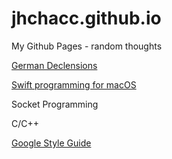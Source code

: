 # jhchacc.github.io
My Github Pages - random thoughts

[German Declensions](./german/Declensions.md)

[Swift programming for macOS](./swift/MacOS.md)

Socket Programming

C/C++

[Google Style Guide](https://google.github.io/styleguide/)
